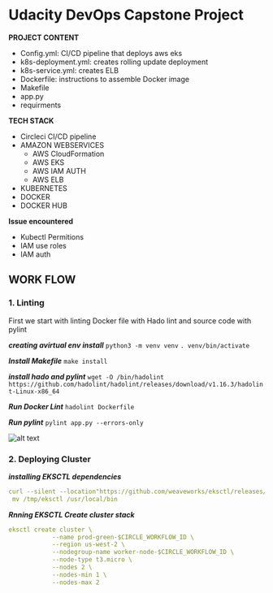 # **Udacity DevOps Capstone Project**
**PROJECT CONTENT**
- Config.yml: CI/CD pipeline that deploys aws eks
- k8s-deployment.yml: creates rolling update deployment
- k8s-service.yml: creates ELB
- Dockerfile: instructions to assemble Docker image
- Makefile
- app.py
- requirments


**TECH STACK**
- Circleci CI/CD pipeline
- AMAZON WEBSERVICES
  - AWS CloudFormation
  - AWS EKS
  - AWS IAM AUTH
  - AWS ELB
- KUBERNETES
- DOCKER
- DOCKER HUB


**Issue encountered**
- Kubectl Permitions
- IAM use roles
- IAM auth

## WORK FLOW

### **1. Linting**
First we start with linting Docker file with Hado lint and source code with pylint

***creating avirtual env install***
`python3 -m venv venv` `. venv/bin/activate`

***Install Makefile***
`make install`

***install hado and pylint***
`wget -O /bin/hadolint   https://github.com/hadolint/hadolint/releases/download/v1.16.3/hadolint-Linux-x86_64`

***Run Docker Lint***
`hadolint Dockerfile`

***Run pylint***
`pylint app.py --errors-only`

![alt text](https://github.com/Farrukhkhalid/DevOps_capstone/blob/main/screens/01%20capstone-lint.png)




### **2. Deploying Cluster**

***installing EKSCTL dependencies***
```yaml
curl --silent --location"https://github.com/weaveworks/eksctl/releases/download/v0.83.0/eksctl_Linux_amd64.tar.gz" | tar xz -C /tmp
 mv /tmp/eksctl /usr/local/bin
```

***Rnning EKSCTL Create cluster stack***
```yaml
eksctl create cluster \
            --name prod-green-$CIRCLE_WORKFLOW_ID \
            --region us-west-2 \
            --nodegroup-name worker-node-$CIRCLE_WORKFLOW_ID \
            --node-type t3.micro \
            --nodes 2 \
            --nodes-min 1 \
            --nodes-max 2
```
